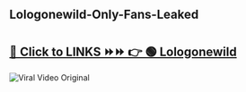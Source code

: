 
 ## Lologonewild-Only-Fans-Leaked

# <h2><a href="https://clipsfans.com/Lologonewild&ref=git">🔗 Click to LINKS ⏩⏩ 👉 🟢 Lologonewild </a></h2>

<a href="https://clipsfans.com/Lologonewild&ref=git" rel="nofollow" data-target="animated-image.originalLink"><img src="https://i.ibb.co.com/xMMVF88/686577567.gif" alt="Viral Video Original" style="max-width: 100%; display: inline-block;" data-target="animated-image.originalImage"></a>
